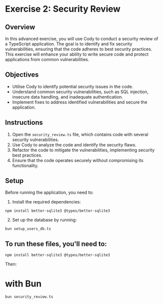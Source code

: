 # Exercise 2: Security Review

## Overview
In this advanced exercise, you will use Cody to conduct a security review of a TypeScript application. The goal is to identify and fix security vulnerabilities, ensuring that the code adheres to best security practices. This exercise will enhance your ability to write secure code and protect applications from common vulnerabilities.

## Objectives
- Utilise Cody to identify potential security issues in the code.
- Understand common security vulnerabilities, such as SQL injection, insecure data handling, and inadequate authentication.
- Implement fixes to address identified vulnerabilities and secure the application.

## Instructions
1. Open the `security_review.ts` file, which contains code with several security vulnerabilities.
2. Use Cody to analyze the code and identify the security flaws.
3. Refactor the code to mitigate the vulnerabilities, implementing security best practices.
4. Ensure that the code operates securely without compromising its functionality.

## Setup
Before running the application, you need to:
1. Install the required dependencies:
```
npm install better-sqlite3 @types/better-sqlite3
```
2. Set up the database by running:
```
bun setup_users_db.ts
```



## To run these files, you'll need to:
```
npm install better-sqlite3 @types/better-sqlite3
```

Then:

# with Bun
```
bun security_review.ts
```
